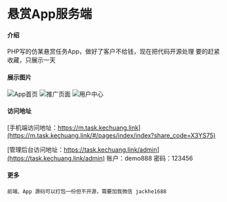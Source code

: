 # 悬赏App服务端

#### 介绍
PHP写的仿某悬赏任务App，做好了客户不给钱，现在把代码开源处理 要的赶紧收藏，只展示一天

#### 展示图片
![App首页](https://images.gitee.com/uploads/images/2020/1215/174924_121188a3_5096724.png "屏幕快照 2020-12-15 下午5.48.17.png")
![推广页面](https://images.gitee.com/uploads/images/2020/1215/175012_02039f9a_5096724.png "屏幕快照 2020-12-15 下午5.48.49.png")
![用户中心](https://images.gitee.com/uploads/images/2020/1215/175030_cb30f029_5096724.png "屏幕快照 2020-12-15 下午5.49.09.png")

#### 访问地址

[手机端访问地址：https://m.task.kechuang.link](https://m.task.kechuang.link/#/pages/index/index?share_code=X3YS75)

[管理后台访问地址：https://task.kechuang.link/admin](https://task.kechuang.link/admin) 账户：demo888 密码：123456


#### 更多

    前端、App 源码可以打包一份但不开源，需要加我微信 jackhe1688